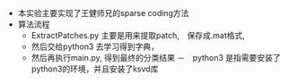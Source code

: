 - 本实验主要实现了王健师兄的sparse coding方法
- 算法流程
    - ExtractPatches.py 主要是用来提取patch,　保存成.mat格式,
    - 然后交给python3 去学习得到字典，
    - 然后再执行main.py, 得到最终的分类结果
－　python3 是指需要安装了python3的环境，并且安装了ksvd库